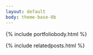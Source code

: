 ```yaml
---
layout: default
body: theme-base-0b
---
```


{% include portfoliobody.html %}

{% include relatedposts.html %}